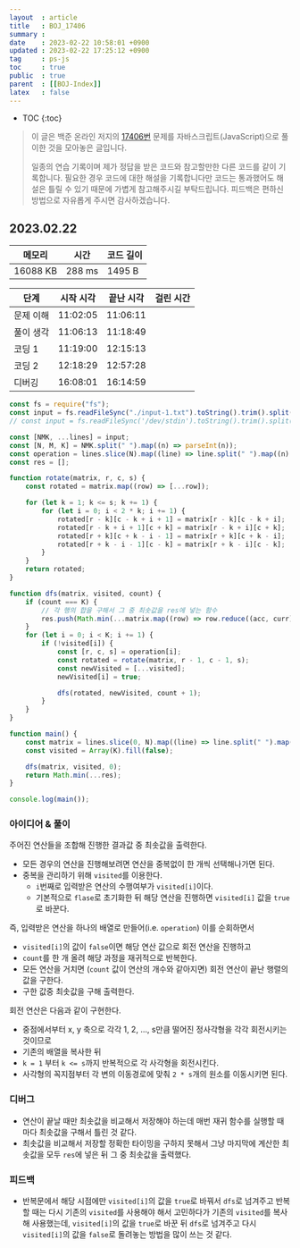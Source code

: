 ```yaml
---
layout  : article
title   : BOJ_17406
summary : 
date    : 2023-02-22 10:58:01 +0900
updated : 2023-02-22 17:25:12 +0900
tag     : ps-js
toc     : true
public  : true
parent  : [[BOJ-Index]]
latex   : false
---
```

* TOC
{:toc}

> 이 글은 백준 온라인 저지의 [17406번](https://www.acmicpc.net/problem/17406) 문제를 자바스크립트(JavaScript)으로 풀이한 것을 모아놓은 글입니다.
>
> 일종의 연습 기록이며 제가 정답을 받은 코드와 참고할만한 다른 코드를 같이 기록합니다. 필요한 경우 코드에 대한 해설을 기록합니다만 코드는 통과했어도 해설은 틀릴 수 있기 때문에 가볍게 참고해주시길 부탁드립니다. 피드백은 편하신 방법으로 자유롭게 주시면 감사하겠습니다.

## 2023.02.22

| 메모리    | 시간   | 코드 길이 |
| --------- | -----  | --------- |
| 16088 KB  | 288 ms | 1495 B    |

| 단계      | 시작 시각 | 끝난 시각 | 걸린 시간 |
| --------- | --------- | --------- | --------- |
| 문제 이해 | 11:02:05  | 11:06:11  |           |
| 풀이 생각 | 11:06:13  | 11:18:49  |           |
| 코딩 1    | 11:19:00  | 12:15:13  |           |
| 코딩 2    | 12:18:29  | 12:57:28  |           |
| 디버깅    | 16:08:01  | 16:14:59  |           |

```js
const fs = require("fs");
const input = fs.readFileSync("./input-1.txt").toString().trim().split("\n");
// const input = fs.readFileSync('/dev/stdin').toString().trim().split("\n");

const [NMK, ...lines] = input;
const [N, M, K] = NMK.split(" ").map((n) => parseInt(n));
const operation = lines.slice(N).map((line) => line.split(" ").map((n) => parseInt(n)));
const res = [];

function rotate(matrix, r, c, s) {
    const rotated = matrix.map((row) => [...row]);

    for (let k = 1; k <= s; k += 1) {
        for (let i = 0; i < 2 * k; i += 1) {
            rotated[r - k][c - k + i + 1] = matrix[r - k][c - k + i];
            rotated[r - k + i + 1][c + k] = matrix[r - k + i][c + k];
            rotated[r + k][c + k - i - 1] = matrix[r + k][c + k - i];
            rotated[r + k - i - 1][c - k] = matrix[r + k - i][c - k];
        }
    }
    return rotated;
}

function dfs(matrix, visited, count) {
    if (count === K) {
        // 각 행의 합을 구해서 그 중 최솟값을 res에 넣는 함수
        res.push(Math.min(...matrix.map((row) => row.reduce((acc, curr) => acc + curr, 0))));
    }
    for (let i = 0; i < K; i += 1) {
        if (!visited[i]) {
            const [r, c, s] = operation[i];
            const rotated = rotate(matrix, r - 1, c - 1, s);
            const newVisited = [...visited];
            newVisited[i] = true;

            dfs(rotated, newVisited, count + 1);
        }
    }
}

function main() {
    const matrix = lines.slice(0, N).map((line) => line.split(" ").map((n) => parseInt(n)));
    const visited = Array(K).fill(false);

    dfs(matrix, visited, 0);
    return Math.min(...res);
}

console.log(main());
```

### 아이디어 & 풀이

주어진 연산들을 조합해 진행한 결과값 중 최솟값을 출력한다.

* 모든 경우의 연산을 진행해보려면 연산을 중복없이 한 개씩 선택해나가면 된다.
* 중복을 관리하기 위해 `visited`를 이용한다.
    * `i`번째로 입력받은 연산의 수행여부가 `visited[i]`이다.
    * 기본적으로 `flase`로 초기화한 뒤 해당 연산을 진행하면 `visited[i]` 값을 `true`로 바꾼다.

즉, 입력받은 연산을 하나의 배열로 만들어(i.e. `operation`) 이를 순회하면서

* `visited[i]`의 값이 `false`이면 해당 연산 값으로 회전 연산을 진행하고
* `count`를 한 개 올려 해당 과정을 재귀적으로 반복한다.
* 모든 연산을 거치면 (`count` 값이 연산의 개수와 같아지면) 회전 연산이 끝난 행렬의 값을 구한다.
* 구한 값중 최솟값을 구해 출력한다.

회전 연산은 다음과 같이 구현한다.

* 중점에서부터 x, y 축으로 각각 1, 2, ..., s만큼 떨어진 정사각형을 각각 회전시키는 것이므로
* 기존의 배열을 복사한 뒤
* `k = 1` 부터 `k <= s`까지 반복적으로 각 사각형을 회전시킨다.
* 사각형의 꼭지점부터 각 변의 이동경로에 맞춰 `2 * s`개의 원소를 이동시키면 된다.

### 디버그

* 연산이 끝날 때만 최솟값을 비교해서 저장해야 하는데 매번 재귀 함수를 실행할 때마다 최솟값을 구해서 틀린 것 같다.
* 최솟값을 비교해서 저장할 정확한 타이밍을 구하지 못해서 그냥 마지막에 계산한 최솟값을 모두 `res`에 넣은 뒤 그 중 최솟값을 출력했다.

### 피드백

* 반복문에서 해당 시점에만 `visited[i]`의 값을 `true`로 바꿔서 `dfs`로 넘겨주고 반복할 때는 다시 기존의 `visited`를 사용해야 해서 고민하다가 기존의 `visited`를 복사해 사용했는데, `visited[i]`의 값을 `true`로 바꾼 뒤 `dfs`로 넘겨주고 다시 `visited[i]`의 값을 `false`로 돌려놓는 방법을 많이 쓰는 것 같다.
